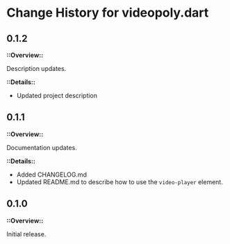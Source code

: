 # Change History for videopoly.dart

## 0.1.2

**::Overview::**

Description updates.

**::Details::**

* Updated project description

## 0.1.1

**::Overview::**

Documentation updates.

**::Details::**

* Added CHANGELOG.md
* Updated README.md to describe how to use the `video-player` element.

## 0.1.0

**::Overview::**

Initial release.
